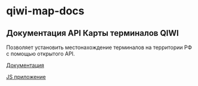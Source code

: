 # qiwi-map-docs 
 
 ## Документация API Карты терминалов QIWI 
 Позволяет установить местонахождение терминалов на территории РФ c помощью открытого API.
 
 <a href="https://github.com/QIWI-API/qiwi-map-docs/blob/master/qiwi-map_ru.html.md">Документация</a>
 
 <a href="https://github.com/QIWI-API/qiwi-map-application">JS приложение</a>
 
 
 

